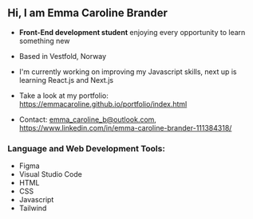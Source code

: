 ## Hi, I am Emma Caroline Brander

- __Front-End development student__ enjoying every opportunity to learn something new
- Based in Vestfold, Norway
- I'm currently working on improving my Javascript skills, next up is learning React.js and Next.js
- Take a look at my portfolio: https://emmacaroline.github.io/portfolio/index.html
  
- Contact: emma_caroline_b@outlook.com, https://www.linkedin.com/in/emma-caroline-brander-111384318/


### Language and Web Development Tools:
- Figma
- Visual Studio Code
- HTML
- CSS
- Javascript
- Tailwind

